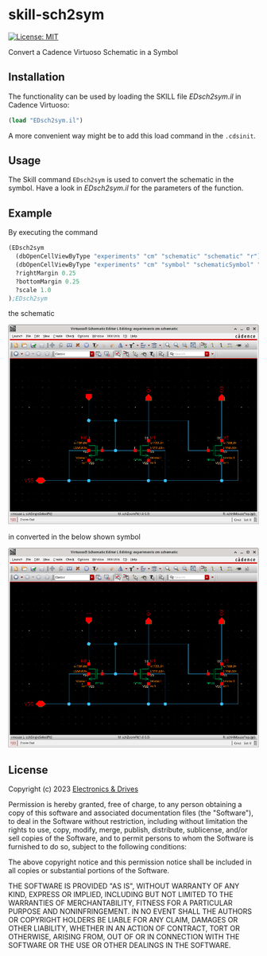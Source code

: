 # skill-sch2sym
[![License: MIT](https://img.shields.io/badge/License-MIT-yellow.svg)](https://opensource.org/licenses/MIT)

Convert a Cadence Virtuoso Schematic in a Symbol

## Installation

The functionality can be used by loading the SKILL file *EDsch2sym.il* in 
Cadence Virtuoso:

``` scheme
(load "EDsch2sym.il")
```
A more convenient way might be to add this load command in the `.cdsinit`.

## Usage

The Skill command `EDsch2sym` is used to convert the schematic in the 
symbol.
Have a look in *EDsch2sym.il*  for the parameters of the function.

## Example

By executing the command
``` scheme
(EDsch2sym
  (dbOpenCellViewByType "experiments" "cm" "schematic" "schematic" "r")
  (dbOpenCellViewByType "experiments" "cm" "symbol" "schematicSymbol" "w")
  ?rightMargin 0.25
  ?bottomMargin 0.25
  ?scale 1.0
);EDsch2sym
```
the schematic

<img src="./fig/sch.png" width="640">

in converted in the below shown symbol

<img src="./fig/sch.png" width="sym">

## License

Copyright (c) 2023 [Electronics & Drives](https://www.electronics-and-drives.de/) 

Permission is hereby granted, free of charge, to any person obtaining a copy
of this software and associated documentation files (the "Software"), to deal
in the Software without restriction, including without limitation the rights
to use, copy, modify, merge, publish, distribute, sublicense, and/or sell
copies of the Software, and to permit persons to whom the Software is
furnished to do so, subject to the following conditions:

The above copyright notice and this permission notice shall be included in all
copies or substantial portions of the Software.

THE SOFTWARE IS PROVIDED "AS IS", WITHOUT WARRANTY OF ANY KIND, EXPRESS OR
IMPLIED, INCLUDING BUT NOT LIMITED TO THE WARRANTIES OF MERCHANTABILITY,
FITNESS FOR A PARTICULAR PURPOSE AND NONINFRINGEMENT. IN NO EVENT SHALL THE
AUTHORS OR COPYRIGHT HOLDERS BE LIABLE FOR ANY CLAIM, DAMAGES OR OTHER
LIABILITY, WHETHER IN AN ACTION OF CONTRACT, TORT OR OTHERWISE, ARISING FROM,
OUT OF OR IN CONNECTION WITH THE SOFTWARE OR THE USE OR OTHER DEALINGS IN THE
SOFTWARE.